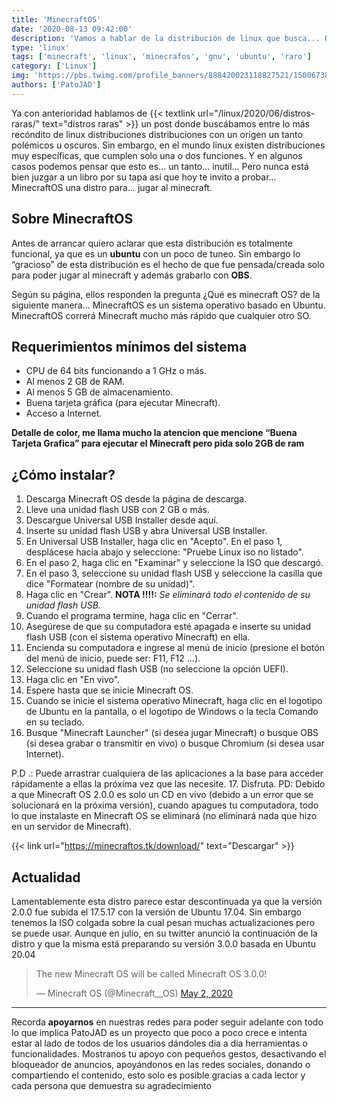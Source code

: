 ```yaml
---
title: 'MinecraftOS'
date: '2020-08-13 09:42:00'
description: 'Vamos a hablar de la distribución de linux que busca... Que puedas jugar al Minecraft'
type: 'linux'
tags: ['minecraft', 'linux', 'minecrafos', 'gnu', 'ubuntu', 'raro']
category: ['Linux']
img: 'https://pbs.twimg.com/profile_banners/888420023118827521/1500673899/600x200'
authors: ['PatoJAD']
---
```


Ya con anterioridad hablamos de {{< textlink url="/linux/2020/06/distros-raras/" text="distros raras" >}} un post donde buscábamos entre lo más recóndito de linux distribuciones distribuciones con un origen un tanto polémicos u oscuros. Sin embargo, en el mundo linux existen distribuciones muy específicas, que cumplen solo una o dos funciones. Y en algunos casos podemos pensar que esto es… un tanto… inutil… Pero nunca está bien juzgar a un libro por su tapa así que hoy te invito a probar… MinecraftOS una distro para… jugar al minecraft.

## Sobre MinecraftOS

Antes de arrancar quiero aclarar que esta distribución es totalmente funcional, ya que es un **ubuntu** con un poco de tuneo. Sin embargo lo “gracioso” de esta distribución es el hecho de que fue pensada/creada solo para poder jugar al minecraft y además grabarlo con **OBS**.

Según su página, ellos responden la pregunta ¿Qué es minecraft OS? de la siguiente manera… MinecraftOS es un sistema operativo basado en Ubuntu. MinecraftOS correrá Minecraft mucho más rápido que cualquier otro SO.

## Requerimientos mínimos del sistema

-   CPU de 64 bits funcionando a 1 GHz o más.
-   Al menos 2 GB de RAM.
-   Al menos 5 GB de almacenamiento.
-   Buena tarjeta gráfica (para ejecutar Minecraft).
-   Acceso a Internet.

**Detalle de color, me llama mucho la atencion que mencione “Buena Tarjeta Grafica” para ejecutar el Minecraft pero pida solo 2GB de ram**

## ¿Cómo instalar?

1. Descarga Minecraft OS desde la página de descarga.
2. Lleve una unidad flash USB con 2 GB o más.
3. Descargue Universal USB Installer desde aquí.
4. Inserte su unidad flash USB y abra Universal USB Installer.
5. En Universal USB Installer, haga clic en "Acepto". En el paso 1, desplácese hacia abajo y seleccione: "Pruebe Linux iso no listado".
6. En el paso 2, haga clic en "Examinar" y seleccione la ISO que descargó.
7. En el paso 3, seleccione su unidad flash USB y seleccione la casilla que dice "Formatear (nombre de su unidad)".
8. Haga clic en "Crear". **NOTA !!!!:** _Se eliminará todo el contenido de su unidad flash USB._
9. Cuando el programa termine, haga clic en "Cerrar".
10. Asegúrese de que su computadora esté apagada e inserte su unidad flash USB (con el sistema operativo Minecraft) en ella.
11. Encienda su computadora e ingrese al menú de inicio (presione el botón del menú de inicio, puede ser: F11, F12 ...).
12. Seleccione su unidad flash USB (no seleccione la opción UEFI).
13. Haga clic en "En vivo".
14. Espere hasta que se inicie Minecraft OS.
15. Cuando se inicie el sistema operativo Minecraft, haga clic en el logotipo de Ubuntu en la pantalla, o el logotipo de Windows o la tecla Comando en su teclado.
16. Busque "Minecraft Launcher" (si desea jugar Minecraft) o busque OBS (si desea grabar o transmitir en vivo) o busque Chromium (si desea usar Internet).

P.D .: Puede arrastrar cualquiera de las aplicaciones a la base para acceder rápidamente a ellas la próxima vez que las necesite. 17. Disfruta. PD: Debido a que Minecraft OS 2.0.0 es solo un CD en vivo (debido a un error que se solucionará en la próxima versión), cuando apagues tu computadora, todo lo que instalaste en Minecraft OS se eliminará (no eliminará nada que hizo en un servidor de Minecraft).

{{< link url="https://minecraftos.tk/download/" text="Descargar" >}}

## Actualidad

Lamentablemente esta distro parece estar descontinuada ya que la versión 2.0.0 fue subida el 17.5.17 con la versión de Ubuntu 17.04. Sin embargo tenemos la ISO colgada sobre la cual pesan muchas actualizaciones pero se puede usar. Aunque en julio, en su twitter anunció la continuación de la distro y que la misma está preparando su versión 3.0.0 basada en Ubuntu 20.04

<blockquote class="twitter-tweet" data-theme="dark"><p lang="en" dir="ltr">The new Minecraft OS will be called Minecraft OS 3.0.0!</p>&mdash; Minecraft OS (@Minecraft__OS) <a href="https://twitter.com/Minecraft__OS/status/1256699168053133312?ref_src=twsrc%5Etfw">May 2, 2020</a></blockquote> <script async src="https://platform.twitter.com/widgets.js" charset="utf-8"></script>

---

Recorda **apoyarnos** en nuestras redes para poder seguir adelante con todo lo que implica PatoJAD es un proyecto que poco a poco crece e intenta estar al lado de todos de los usuarios dándoles dia a dia herramientas o funcionalidades. Mostranos tu apoyo con pequeños gestos, desactivando el bloqueador de anuncios, apoyándonos en las redes sociales, donando o compartiendo el contenido, esto solo es posible gracias a cada lector y cada persona que demuestra su agradecimiento

